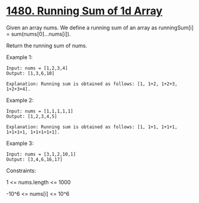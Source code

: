 # [1480. Running Sum of 1d Array](https://leetcode.com/problems/running-sum-of-1d-array/)

Given an array nums. We define a running sum of an array as runningSum[i] = sum(nums[0]…nums[i]).

Return the running sum of nums.

Example 1:
````text
Input: nums = [1,2,3,4]
Output: [1,3,6,10]

Explanation: Running sum is obtained as follows: [1, 1+2, 1+2+3, 1+2+3+4].
````
Example 2:
````text
Input: nums = [1,1,1,1,1]
Output: [1,2,3,4,5]

Explanation: Running sum is obtained as follows: [1, 1+1, 1+1+1, 1+1+1+1, 1+1+1+1+1].
````
Example 3:
````text
Input: nums = [3,1,2,10,1]
Output: [3,4,6,16,17]
````
Constraints:

1 <= nums.length <= 1000

-10^6 <= nums[i] <= 10^6
